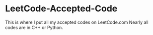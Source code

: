 # LeetCode-Accepted-Code
This is where I put all my accepted codes on LeetCode.com
Nearly all codes are in C++ or Python.
